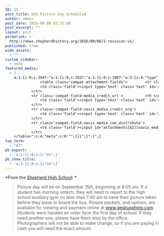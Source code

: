 ```yaml
---
ID: 25
post_title: SHS Picture Day Scheduled
author: admin
post_date: 2016-09-08 03:31:08
post_excerpt: ""
layout: post
permalink: >
  http://news.shepherdhistory.org/2016/09/08/2-revision-v1/
published: true
wide_assets:
  - ""
custom_sidebar:
  - none
featured_media:
  - |
    a:1:{i:0;s:3947:"a:1:{i:0;s:3927:"a:1:{i:0;s:3907:"a:3:{s:4:"type";s:5:"image";s:10:"attachment";i:82;s:15:"attachment_data";a:33:{s:2:"id";i:82;s:5:"title";s:18:"camera-photo-800px";s:8:"filename";s:22:"camera-photo-800px.png";s:3:"url";s:81:"http://news.shepherdhistory.org/wp-content/uploads/2016/09/camera-photo-800px.png";s:4:"link";s:49:"http://news.shepherdhistory.org/?attachment_id=82";s:3:"alt";s:0:"";s:6:"author";s:1:"1";s:11:"description";s:0:"";s:7:"caption";s:0:"";s:4:"name";s:18:"camera-photo-800px";s:6:"status";s:7:"inherit";s:10:"uploadedTo";i:80;s:4:"date";i:1473479928000;s:8:"modified";i:1473479928000;s:9:"menuOrder";i:0;s:4:"mime";s:9:"image/png";s:4:"type";s:5:"image";s:7:"subtype";s:3:"png";s:4:"icon";s:68:"http://news.shepherdhistory.org/wp-includes/images/media/default.png";s:13:"dateFormatted";s:18:"September 10, 2016";s:6:"nonces";a:3:{s:6:"update";s:10:"9e7138dc2c";s:6:"delete";s:10:"0f31357be4";s:4:"edit";s:10:"c79c5a12f5";}s:8:"editLink";s:69:"http://news.shepherdhistory.org/wp-admin/post.php?post=82&action=edit";s:4:"meta";b:0;s:10:"authorName";s:5:"admin";s:14:"uploadedToLink";s:69:"http://news.shepherdhistory.org/wp-admin/post.php?post=80&action=edit";s:15:"uploadedToTitle";s:25:"SHS Picture Day Scheduled";s:15:"filesizeInBytes";i:97348;s:21:"filesizeHumanReadable";s:5:"95 KB";s:5:"sizes";a:4:{s:9:"thumbnail";a:4:{s:6:"height";i:140;s:5:"width";i:140;s:3:"url";s:89:"http://news.shepherdhistory.org/wp-content/uploads/2016/09/camera-photo-800px-140x140.png";s:11:"orientation";s:9:"landscape";}s:6:"medium";a:4:{s:6:"height";i:336;s:5:"width";i:336;s:3:"url";s:89:"http://news.shepherdhistory.org/wp-content/uploads/2016/09/camera-photo-800px-336x336.png";s:11:"orientation";s:9:"landscape";}s:5:"large";a:4:{s:6:"height";i:771;s:5:"width";i:771;s:3:"url";s:89:"http://news.shepherdhistory.org/wp-content/uploads/2016/09/camera-photo-800px-771x771.png";s:11:"orientation";s:9:"landscape";}s:4:"full";a:4:{s:3:"url";s:81:"http://news.shepherdhistory.org/wp-content/uploads/2016/09/camera-photo-800px.png";s:6:"height";i:800;s:5:"width";i:800;s:11:"orientation";s:9:"landscape";}}s:6:"height";i:800;s:5:"width";i:800;s:11:"orientation";s:9:"landscape";s:6:"compat";a:2:{s:4:"item";s:1697:"<input type="hidden" name="attachments[82][menu_order]" value="0" /><p class="media-types media-types-required-info">Required fields are marked <span class="required">*</span></p>
    			<table class="compat-attachment-fields">		<tr class='compat-field-media_credit'>			<th scope='row' class='label'><label for='attachments-82-media_credit'><span class='alignleft'>Credit</span><br class='clear' /></label></th>
    			<td class='field'><input type='text' class='text' id='attachments-82-media_credit' name='attachments[82][media_credit]' value=''  /></td>
    		</tr>
    		<tr class='compat-field-media_credit_url'>			<th scope='row' class='label'><label for='attachments-82-media_credit_url'><span class='alignleft'>Credit URL</span><br class='clear' /></label></th>
    			<td class='field'><input type='text' class='text' id='attachments-82-media_credit_url' name='attachments[82][media_credit_url]' value=''  /></td>
    		</tr>
    		<tr class='compat-field-navis_media_credit_org'>			<th scope='row' class='label'><label for='attachments-82-navis_media_credit_org'><span class='alignleft'>Organization</span><br class='clear' /></label></th>
    			<td class='field'><input type='text' class='text' id='attachments-82-navis_media_credit_org' name='attachments[82][navis_media_credit_org]' value=''  /></td>
    		</tr>
    		<tr class='compat-field-navis_media_can_distribute'>			<th scope='row' class='label'><label for='attachments-82-navis_media_can_distribute'><span class='alignleft'>Can<br />distribute?</span><br class='clear' /></label></th>
    			<td class='field'><input id="attachments[82][navis_media_can_distribute]" name="attachments[82][navis_media_can_distribute]" type="checkbox" value="1"  /></td>
    		</tr>
    </table>";s:4:"meta";s:0:"";}}}";}";}";}
top_term:
  - "47"
pb_export:
  - 'a:1:{i:0;s:2:"on";}'
pb_show_title:
  - 'a:1:{i:0;s:2:"on";}'
---
```

*From the [Shepherd High School][1]: * 
> Picture day will be on September 15th, beginning at 8:00 am. If a student has morning votech, they will need to report to the high school auxiliary gym no later than 7:40 am to have their picture taken before they leave to board the bus. Picture packets, and options, are available for viewing and payment online at www.geskusphoto.com. Students were handed an order form the first day of school. If they need another one, please have them stop by the office. Photographers will not be able to make change, so if you are paying in cash you will need the exact amount.

 [1]: https://www.facebook.com/shepherdmihs/?fref=nf